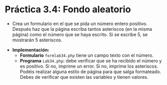 # Práctica 3.4: Fondo aleatorio

* Crea un formulario en el que se pida un número entero positivo. Después haz que la página escriba tantos asteriscos (en la misma página) como el número que se haya escrito. Si se escribe 5, se mostrarán 5 asteriscos.

- **Implementación:**
	* **Formulario** `formlab34.php` tiene un campo texto con el número.
	* **Programa** `Lab34.php`: debe verificar que se ha recibido el número y es positivo. Si no, imprime un error. Si no, imprime los asteriscos. Podéis realizar alguna estilo de página para que salga formateado. Debes de verificar que existen las variables y tienen valores.
